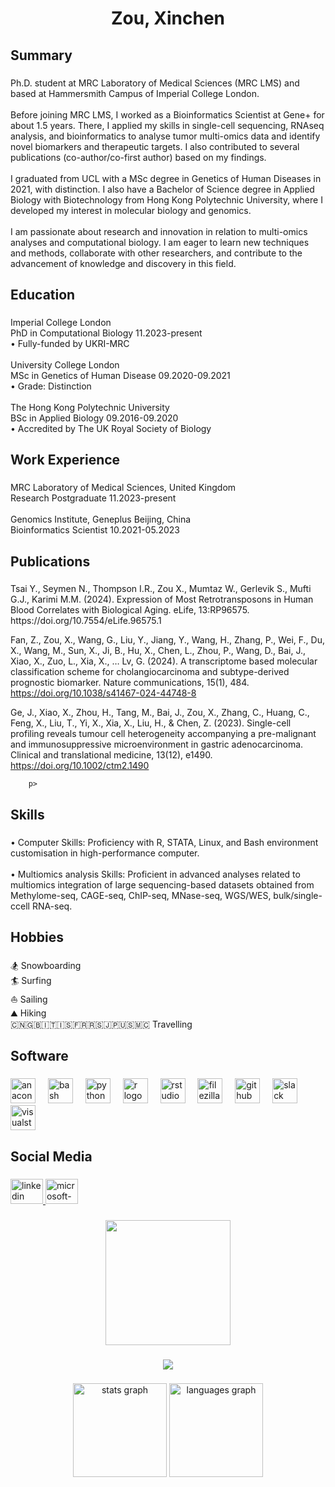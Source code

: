 <h1 align="center">Zou, Xinchen</h1>

###

<h2 align="left">Summary</h2>

###

<p align="left">Ph.D. student at MRC Laboratory of Medical Sciences (MRC LMS) and based at Hammersmith Campus of Imperial College London.<br><br>Before joining MRC LMS, I worked as a Bioinformatics Scientist at Gene+ for about 1.5 years. There, I applied my skills in single-cell sequencing, RNAseq analysis, and bioinformatics to analyse tumor multi-omics data and identify novel biomarkers and therapeutic targets. I also contributed to several publications (co-author/co-first author) based on my findings.<br><br>I graduated from UCL with a MSc degree in Genetics of Human Diseases in 2021, with distinction. I also have a Bachelor of Science degree in Applied Biology with Biotechnology from Hong Kong Polytechnic University, where I developed my interest in molecular biology and genomics.<br><br>I am passionate about research and innovation in relation to multi-omics analyses and computational biology. I am eager to learn new techniques and methods, collaborate with other researchers, and contribute to the advancement of knowledge and discovery in this field.</p>

###

<h2 align="left">Education</h2>

###

<p align="left">Imperial College London<br>PhD in Computational Biology                                                  11.2023-present<br>•	Fully-funded by UKRI-MRC<br><br>University College London    								               <br>MSc in Genetics of Human Disease                                               09.2020-09.2021<br>•	Grade: Distinction<br><br>The Hong Kong Polytechnic University           								   <br>BSc in Applied Biology                           09.2016-09.2020<br>•	Accredited by The UK Royal Society of Biology</p>

###

<h2 align="left">Work Experience</h2>

###

<p align="left">MRC Laboratory of Medical Sciences,                                        United Kingdom<br>Research Postgraduate                                                       11.2023-present<br><br>Genomics Institute, Geneplus Beijing, China<br>Bioinformatics Scientist		                    				               10.2021-05.2023</p>

###

<h2 align="left">Publications</h2>

###

<p align="left">Tsai Y., Seymen N., Thompson I.R., Zou X., Mumtaz W., Gerlevik S., Mufti G.J., Karimi M.M. (2024). Expression of Most Retrotransposons in Human Blood Correlates with Biological Aging. eLife, 13:RP96575. https://doi.org/10.7554/eLife.96575.1
        
        
       
Fan, Z., Zou, X., Wang, G., Liu, Y., Jiang, Y., Wang, H., Zhang, P., Wei, F., Du, X., Wang, M., Sun, X., Ji, B., Hu, X., Chen, L., Zhou, P., Wang, D., Bai, J., Xiao, X., Zuo, L., Xia, X., … Lv, G. (2024). A transcriptome based molecular classification scheme for cholangiocarcinoma and subtype-derived prognostic biomarker. Nature communications, 15(1), 484. https://doi.org/10.1038/s41467-024-44748-8

Ge, J., Xiao, X., Zhou, H., Tang, M., Bai, J., Zou, X., Zhang, C., Huang, C., Feng, X., Liu, T., Yi, X., Xia, X., Liu, H., & Chen, Z. (2023). Single-cell profiling reveals tumour cell heterogeneity accompanying a pre-malignant and immunosuppressive microenvironment in gastric adenocarcinoma. Clinical and translational medicine, 13(12), e1490. https://doi.org/10.1002/ctm2.1490
        
        
        
        
        
        
        
        
        
        
        
        
        
        p>

###

<h2 align="left">Skills</h2>

###

<p align="left">•	Computer Skills: Proficiency with R, STATA, Linux, and Bash environment customisation in high-performance computer.<br><br>•	Multiomics analysis Skills: Proficient in advanced analyses related to multiomics integration of large sequencing-based datasets obtained from Methylome-seq, CAGE-seq, ChIP-seq, MNase-seq, WGS/WES, bulk/single-ccell RNA-seq.</p>

###

<h2 align="left">Hobbies</h2>

###

<p align="left">🏂 Snowboarding<br>🏄 Surfing<br>⛵️ Sailing<br>⛰️ Hiking<br>🇨🇳🇬🇧🇮🇹🇮🇸🇫🇷🇷🇸🇯🇵🇺🇸🇲🇨 Travelling</p>

###

<h2 align="left">Software</h2>

###

<div align="left">
  <img src="https://cdn.jsdelivr.net/gh/devicons/devicon/icons/anaconda/anaconda-original-wordmark.svg" height="40" alt="anaconda logo"  />
  <img width="12" />
  <img src="https://cdn.jsdelivr.net/gh/devicons/devicon/icons/bash/bash-original.svg" height="40" alt="bash logo"  />
  <img width="12" />
  <img src="https://cdn.jsdelivr.net/gh/devicons/devicon/icons/python/python-original-wordmark.svg" height="40" alt="python logo"  />
  <img width="12" />
  <img src="https://cdn.jsdelivr.net/gh/devicons/devicon/icons/r/r-plain.svg" height="40" alt="r logo"  />
  <img width="12" />
  <img src="https://cdn.jsdelivr.net/gh/devicons/devicon/icons/rstudio/rstudio-plain.svg" height="40" alt="rstudio logo"  />
  <img width="12" />
  <img src="https://cdn.jsdelivr.net/gh/devicons/devicon/icons/filezilla/filezilla-plain.svg" height="40" alt="filezilla logo"  />
  <img width="12" />
  <img src="https://cdn.jsdelivr.net/gh/devicons/devicon/icons/github/github-original.svg" height="40" alt="github logo"  />
  <img width="12" />
  <img src="https://cdn.jsdelivr.net/gh/devicons/devicon/icons/slack/slack-plain.svg" height="40" alt="slack logo"  />
  <img width="12" />
  <img src="https://cdn.jsdelivr.net/gh/devicons/devicon/icons/visualstudio/visualstudio-plain-wordmark.svg" height="40" alt="visualstudio logo"  />
</div>

###

<h2 align="left">Social Media</h2>

###

<div align="left">
  <a href="www.linkedin.com/in/xinchen-zou-774529206" target="_blank">
    <img src="https://raw.githubusercontent.com/maurodesouza/profile-readme-generator/master/src/assets/icons/social/linkedin/default.svg" width="52" height="40" alt="linkedin logo"  />
  </a>
  <a href="zxc16096831d@gmail.com" target="_blank">
    <img src="https://raw.githubusercontent.com/maurodesouza/profile-readme-generator/master/src/assets/icons/social/microsoft-outlook/default.svg" width="52" height="40" alt="microsoft-outlook logo"  />
  </a>
</div>

###

<div align="center">
  <img height="200" src="https://www.icegif.com/wp-content/uploads/2021/11/icegif-1148.gif"  />
</div>

###

<div align="center">
  <img src="https://profile-counter.glitch.me/Xinchen-github/count.svg?"  />
</div>

###

<div align="center">
  <img src="https://github-readme-stats.vercel.app/api?username=Xinchen-github&hide_title=false&hide_rank=false&show_icons=true&include_all_commits=true&count_private=true&disable_animations=false&theme=dracula&locale=en&hide_border=false&order=1" height="150" alt="stats graph"  />
  <img src="https://github-readme-stats.vercel.app/api/top-langs?username=Xinchen-github&locale=en&hide_title=false&layout=compact&card_width=320&langs_count=5&theme=dracula&hide_border=false&order=2" height="150" alt="languages graph"  />
</div>

###
